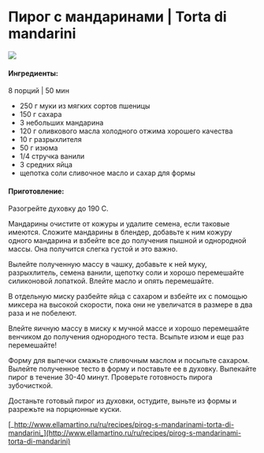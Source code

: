 # Пирог с мандаринами \| Torta di mandarini

![](https://s-media-cache-ak0.pinimg.com/236x/19/eb/cb/19ebcbdd156c7f8bdd31b407b6d7eac7.jpg)

#### Ингредиенты:

8 порций \| 50 мин

* 250 г муки из мягких сортов пшеницы
* 150 г сахара
* 3 небольших мандарина
* 120 г оливкового масла холодного отжима хорошего качества
* 10 г разрыхлителя
* 50 г изюма
* 1/4 стручка ванили
* 3 средних яйца
* щепотка соли сливочное масло и сахар для формы

#### Приготовление:

Разогрейте духовку до 190 С.

Мандарины очистите от кожуры и удалите семена, если таковые имеются. Сложите мандарины в блендер, добавьте к ним кожуру одного мандарина и взбейте все до получения пышной и однородной массы. Она получится слегка густой и это важно.

Вылейте полученную массу в чашку, добавьте к ней муку, разрыхлитель, семена ванили, щепотку соли и хорошо перемешайте силиконовой лопаткой. Влейте масло и опять перемешайте.

В отдельную миску разбейте яйца с сахаром и взбейте их с помощью миксера на высокой скорости, пока они не увеличатся в размере в два раза и не побелеют.

Влейте яичную массу в миску к мучной массе и хорошо перемешайте венчиком до получения однородного теста. Всыпьте изюм и еще раз перемешайте!

Форму для выпечки смажьте сливочным маслом и посыпьте сахаром. Вылейте полученное тесто в форму и поставьте ее в духовку. Выпекайте пирог в течение 30-40 минут. Проверьте готовность пирога зубочисткой.

Достаньте готовый пирог из духовки, остудите, выньте из формы и разрежьте на порционные куски.

[_http://www.ellamartino.ru/ru/recipes/pirog-s-mandarinami-torta-di-mandarini_](http://www.ellamartino.ru/ru/recipes/pirog-s-mandarinami-torta-di-mandarini)

